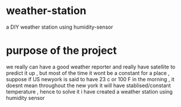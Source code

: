 # weather-station
a DIY weather station using humidity-sensor

# purpose of the project
we really can have a good weather reporter and really have satellite to predict it up , but most of the time it wont be a constant for a place , suppose if US newyork is said to have 23 c or 100 F in the morning , it doesnt mean throughout the new york it will have stablised/constant temperature , hence to solve it i have created a weather station using humidity sensor 


